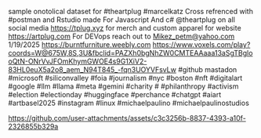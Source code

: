 sample onotolical dataset for #theartplug #marcelkatz 
Cross refrenced with #postman and Rstudio 
made For Javascript And c#
@theartplug on all social media 
https://tplug.xyz for merch and custom apparel 
for website https://artplug.com
For DEVops reach out to Mikez_petm@yahoo.com 1/19/2025 
https://burntfurniture.weebly.com
https://www.voxels.com/play?coords=W@675W,8S,3U&fbclid=PAZXh0bgNhZW0CMTEAAaaa13aSgTBglooQtN-ONrVvJFOmKhymGWOE4s9G1XiV2-83HL0euX5a2o8_aem_N94T845_-fqn3UOYVFsvLw
#github mastadon #microsoft #siliconvalley #foia #journalism #nyc #boston #nft #digitalart #google #llm #llama #meta #gemini #charity # #philanthropy #activism #election #electionday #huggingface #perchance #chatgpt #aiart #artbasel2025 #instagram #linux #michaelpaulino #michaelpaulinostudios

https://github.com/user-attachments/assets/c3c3256b-8837-4393-a10f-2326855b329a

